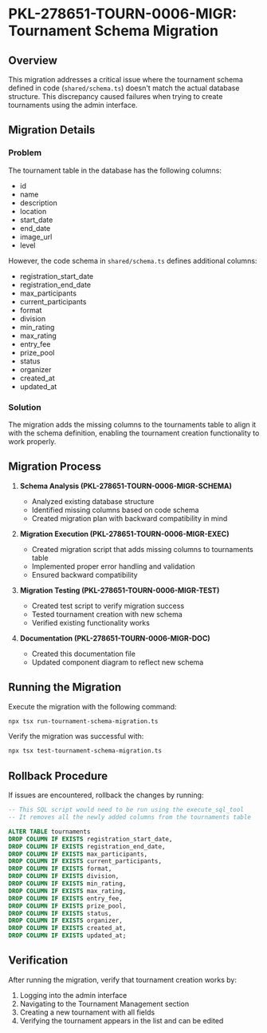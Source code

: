 # PKL-278651-TOURN-0006-MIGR: Tournament Schema Migration

## Overview

This migration addresses a critical issue where the tournament schema defined in code (`shared/schema.ts`) doesn't match the actual database structure. This discrepancy caused failures when trying to create tournaments using the admin interface.

## Migration Details

### Problem

The tournament table in the database has the following columns:
- id
- name
- description
- location
- start_date
- end_date
- image_url
- level

However, the code schema in `shared/schema.ts` defines additional columns:
- registration_start_date
- registration_end_date
- max_participants
- current_participants
- format
- division
- min_rating
- max_rating
- entry_fee
- prize_pool
- status
- organizer
- created_at
- updated_at

### Solution

The migration adds the missing columns to the tournaments table to align it with the schema definition, enabling the tournament creation functionality to work properly.

## Migration Process

1. **Schema Analysis (PKL-278651-TOURN-0006-MIGR-SCHEMA)**
   - Analyzed existing database structure
   - Identified missing columns based on code schema
   - Created migration plan with backward compatibility in mind

2. **Migration Execution (PKL-278651-TOURN-0006-MIGR-EXEC)**
   - Created migration script that adds missing columns to tournaments table
   - Implemented proper error handling and validation
   - Ensured backward compatibility

3. **Migration Testing (PKL-278651-TOURN-0006-MIGR-TEST)**
   - Created test script to verify migration success
   - Tested tournament creation with new schema
   - Verified existing functionality works

4. **Documentation (PKL-278651-TOURN-0006-MIGR-DOC)**
   - Created this documentation file
   - Updated component diagram to reflect new schema

## Running the Migration

Execute the migration with the following command:

```bash
npx tsx run-tournament-schema-migration.ts
```

Verify the migration was successful with:

```bash
npx tsx test-tournament-schema-migration.ts
```

## Rollback Procedure

If issues are encountered, rollback the changes by running:

```sql
-- This SQL script would need to be run using the execute_sql_tool
-- It removes all the newly added columns from the tournaments table

ALTER TABLE tournaments 
DROP COLUMN IF EXISTS registration_start_date,
DROP COLUMN IF EXISTS registration_end_date,
DROP COLUMN IF EXISTS max_participants,
DROP COLUMN IF EXISTS current_participants,
DROP COLUMN IF EXISTS format,
DROP COLUMN IF EXISTS division,
DROP COLUMN IF EXISTS min_rating,
DROP COLUMN IF EXISTS max_rating,
DROP COLUMN IF EXISTS entry_fee,
DROP COLUMN IF EXISTS prize_pool,
DROP COLUMN IF EXISTS status,
DROP COLUMN IF EXISTS organizer,
DROP COLUMN IF EXISTS created_at,
DROP COLUMN IF EXISTS updated_at;
```

## Verification

After running the migration, verify that tournament creation works by:
1. Logging into the admin interface
2. Navigating to the Tournament Management section
3. Creating a new tournament with all fields
4. Verifying the tournament appears in the list and can be edited